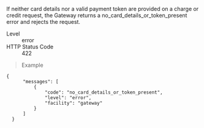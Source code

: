 <div class="method-area">
  <div class="method-copy">
    <div class="method-copy-padding">
      <p>If neither card details nor a valid payment token are provided on a charge
      or credit request, the Gateway returns a <span class="code-green">no_card_details_or_token_present</span>
      error and rejects the request.</p>
      <dl class="dl-horizontal">
        <dt>Level</dt>
        <dd>error</dd>
        <dt>HTTP Status Code</dt>
        <dd>422</dd>
      </dl>
    </div>
  </div>
  <blockquote><p>Example</p></blockquote>

  <pre><code class="json">{
      "messages": [
          {
              "code": "no_card_details_or_token_present",
              "level": "error",
              "facility": "gateway"
          }
      ]
  }</code>
  </pre>
</div>
